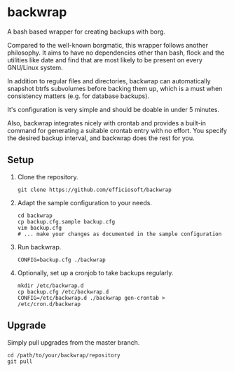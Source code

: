 # backwrap

A bash based wrapper for creating backups with borg.

Compared to the well-known borgmatic, this wrapper follows another
philosophy. It aims to have no dependencies other than bash, flock and
the utilities like date and find that are most likely to be present
on every GNU/Linux system.

In addition to regular files and directories, backwrap can
automatically snapshot btrfs subvolumes before backing them up, which
is a must when consistency matters (e.g. for database backups).

It's configuration is very simple and should be doable in under 5 minutes.

Also, backwrap integrates nicely with crontab and provides a built-in
command for generating a suitable crontab entry with no effort. You
specify the desired backup interval, and backwrap does the rest
for you.


## Setup

1. Clone the repository.

       git clone https://github.com/efficiosoft/backwrap

2. Adapt the sample configuration to your needs.

       cd backwrap
       cp backup.cfg.sample backup.cfg
       vim backup.cfg
       # ... make your changes as documented in the sample configuration

3. Run backwrap.

       CONFIG=backup.cfg ./backwrap

4. Optionally, set up a cronjob to take backups regularly.

       mkdir /etc/backwrap.d
       cp backup.cfg /etc/backwrap.d
       CONFIG=/etc/backwrap.d ./backwrap gen-crontab > /etc/cron.d/backwrap


## Upgrade

Simply pull upgrades from the master branch.

    cd /path/to/your/backwrap/repository
    git pull
